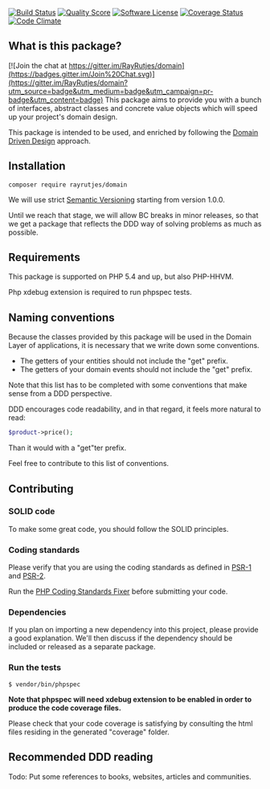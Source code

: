 [![Build Status](https://img.shields.io/travis/RayRutjes/domain/master.svg?style=flat-square)](https://travis-ci.org/RayRutjes/domain)
[![Quality Score](https://img.shields.io/scrutinizer/g/RayRutjes/domain.svg?style=flat-square)](https://scrutinizer-ci.com/g/RayRutjes/domain)
[![Software License](https://img.shields.io/badge/license-MIT-brightgreen.svg?style=flat-square)](LICENSE.md)
[![Coverage Status](https://img.shields.io/scrutinizer/coverage/g/RayRutjes/domain.svg?style=flat-square)](https://scrutinizer-ci.com/g/RayRutjes/domain/code-structure)
[![Code Climate](https://img.shields.io/codeclimate/github/RayRutjes/domain.svg?style=flat-square)](https://codeclimate.com/github/RayRutjes/domain/code)

What is this package?
---------------------

[![Join the chat at https://gitter.im/RayRutjes/domain](https://badges.gitter.im/Join%20Chat.svg)](https://gitter.im/RayRutjes/domain?utm_source=badge&utm_medium=badge&utm_campaign=pr-badge&utm_content=badge)
This package aims to provide you with a bunch of interfaces, abstract classes and concrete value objects which will speed up
your project's domain design.

This package is intended to be used, and enriched by following the [Domain Driven Design](http://en.wikipedia.org/wiki/Domain-driven_design) approach.


Installation
------------
```
composer require rayrutjes/domain
```

We will use strict [Semantic Versioning](http://semver.org/) starting from version 1.0.0.

Until we reach that stage, we will allow BC breaks in minor releases, so that we get a package that reflects the DDD way of solving problems as much as possible.


Requirements
------------

This package is supported on PHP 5.4 and up, but also PHP-HHVM.

Php xdebug extension is required to run phpspec tests.

Naming conventions
------------------

Because the classes provided by this package will be used in the Domain Layer of applications,
it is necessary that we write down some conventions.

* The getters of your entities should not include the "get" prefix.
* The getters of your domain events should not include the "get" prefix.

Note that this list has to be completed with some conventions that make sense from a DDD perspective.

DDD encourages code readability, and in that regard, it feels more natural to read:
```php
$product->price();
```
Than it would with a "get"ter prefix.

Feel free to contribute to this list of conventions.


Contributing
------------

### SOLID code

To make some great code, you should follow the SOLID principles.

### Coding standards

Please verify that you are using the coding standards as defined in [PSR-1](http://www.php-fig.org/psr/psr-1/) and [PSR-2](http://www.php-fig.org/psr/psr-2/).

Run the [PHP Coding Standards Fixer](http://cs.sensiolabs.org/) before submitting your code.

### Dependencies

If you plan on importing a new dependency into this project, please provide a good explanation. We'll then discuss if the dependency should be included
or released as a separate package.

### Run the tests
```
$ vendor/bin/phpspec
```
**Note that phpspec will need xdebug extension to be enabled in order to produce the code coverage files.**

Please check that your code coverage is satisfying by consulting the html files residing in the generated "coverage" folder.

Recommended DDD reading
-----------------------
Todo: Put some references to books, websites, articles and communities.